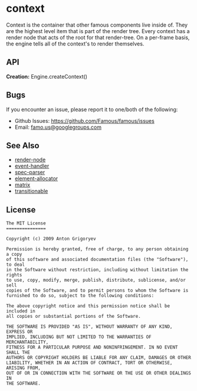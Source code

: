 # context

Context is the container that other famous components live inside of.  They are the highest level item that is part of the render tree.  Every context has a render node that acts of the root for that render-tree.  On a per-frame basis, the engine tells all of the context's to render themselves.

## API

**Creation:**  Engine.createContext()

## Bugs

If you encounter an issue, please report it to one/both of the following:

* Github Issues: <https://github.com/Famous/famous/issues>
* Email: famo.us@googlegroups.com

## See Also

* [render-node](https://github.com/Famous/famous/render-node)
* [event-handler](https://github.com/Famous/famous/event-handler)
* [spec-parser](https://github.com/Famous/famous/spec-parser)
* [element-allocator](https://github.com/Famous/famous/element-allocator)
* [matrix](https://github.com/Famous/famous/matrix)
* [transitionable](https://github.com/Famous/famous/transitionable)

## License

	The MIT License
	===============

	Copyright (c) 2009 Anton Grigoryev

	Permission is hereby granted, free of charge, to any person obtaining a copy
	of this software and associated documentation files (the "Software"), to deal
	in the Software without restriction, including without limitation the rights
	to use, copy, modify, merge, publish, distribute, sublicense, and/or sell
	copies of the Software, and to permit persons to whom the Software is
	furnished to do so, subject to the following conditions:

	The above copyright notice and this permission notice shall be included in
	all copies or substantial portions of the Software.

	THE SOFTWARE IS PROVIDED "AS IS", WITHOUT WARRANTY OF ANY KIND, EXPRESS OR
	IMPLIED, INCLUDING BUT NOT LIMITED TO THE WARRANTIES OF MERCHANTABILITY,
	FITNESS FOR A PARTICULAR PURPOSE AND NONINFRINGEMENT. IN NO EVENT SHALL THE
	AUTHORS OR COPYRIGHT HOLDERS BE LIABLE FOR ANY CLAIM, DAMAGES OR OTHER
	LIABILITY, WHETHER IN AN ACTION OF CONTRACT, TORT OR OTHERWISE, ARISING FROM,
	OUT OF OR IN CONNECTION WITH THE SOFTWARE OR THE USE OR OTHER DEALINGS IN
	THE SOFTWARE.
